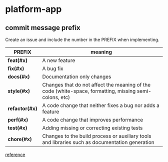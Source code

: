 # platform-app

## commit message prefix

Create an issue and include the number in the PREFIX when implementing.

| PREFIX           | meaning                                                                                                |
| ---------------- | ------------------------------------------------------------------------------------------------------ |
| **feat(#x)**     | A new feature                                                                                          |
| **fix(#x)**      | A bug fix                                                                                              |
| **docs(#x)**     | Documentation only changes                                                                             |
| **style(#x)**    | Changes that do not affect the meaning of the code (white-space, formatting, missing semi-colons, etc) |
| **refactor(#x)** | A code change that neither fixes a bug nor adds a feature                                              |
| **perf(#x)**     | A code change that improves performance                                                                |
| **test(#x)**     | Adding missing or correcting existing tests                                                            |
| **chore(#x)**    | Changes to the build process or auxiliary tools and libraries such as documentation generation         |

[reference](https://github.com/angular/angular.js/blob/master/DEVELOPERS.md#commits)
